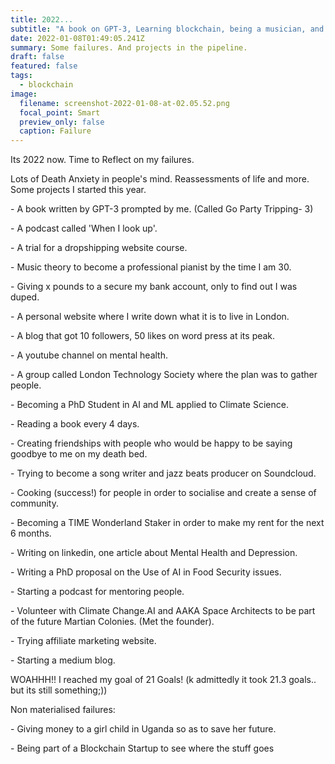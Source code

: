 ```yaml
---
title: 2022...
subtitle: "A book on GPT-3, Learning blockchain, being a musician, and more. "
date: 2022-01-08T01:49:05.241Z
summary: Some failures. And projects in the pipeline.
draft: false
featured: false
tags:
  - blockchain
image:
  filename: screenshot-2022-01-08-at-02.05.52.png
  focal_point: Smart
  preview_only: false
  caption: Failure
---
```

Its 2022 now. Time to Reflect on my failures. 

Lots of Death Anxiety in people's mind. Reassessments of life and more. Some projects I started this year.

\- A book written by GPT-3 prompted by me. (Called Go Party Tripping- 3)

\- A podcast called 'When I look up'.

\- A trial for a dropshipping website course.

\- Music theory to become a professional pianist by the time I am 30. 

\- Giving x pounds to a secure my bank account, only to find out I was duped. 

\-  A personal website where I write down what it is to live in London. 

\- A blog that got 10 followers, 50 likes on word press at its peak.

\- A youtube channel on mental health.

\- A group called London Technology Society where the plan was to gather people.

\- Becoming a PhD Student in AI and ML applied to Climate Science. 

\- Reading a book every 4 days. 

\- Creating friendships with people who would be happy to be saying goodbye to me on my death bed. 

\- Trying to become a song writer and jazz beats producer on Soundcloud. 

\- Cooking (success!) for people in order to socialise and create a sense of community. 

\- Becoming a TIME Wonderland Staker in order to make my rent for the next 6 months. 

\- Writing on linkedin, one article about Mental Health and Depression. 

\- Writing a PhD proposal on the Use of AI in Food Security issues. 

\- Starting a podcast for mentoring people. 

\- Volunteer with Climate Change.AI and AAKA Space Architects to be part of the future Martian Colonies.  (Met the founder).

\- Trying affiliate marketing website.

\- Starting a medium blog.

WOAHHH!! I reached my goal of 21 Goals! (k admittedly it took 21.3 goals.. but its still something;))

Non materialised failures:

\- Giving money to a girl child in Uganda so as to save her future. 

\- Being part of a Blockchain Startup to see where the stuff goes